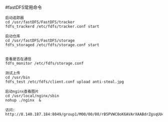 #fastDFS常用命令

    
    启动追踪器
    cd /usr/fastDFS/FastDFS/tracker
    fdfs_trackerd /etc/fdfs/tracker.conf start
    
    启动仓库
    cd /usr/fastDFS/FastDFS/storage
    fdfs_storaged /etc/fdfs/storage.conf start
    
    
    查看是否在通信
    fdfs_monitor /etc/fdfs/storage.conf
    
    测试上传
    cd /usr/bin
    fdfs_test /etc/fdfs/client.conf upload anti-steal.jpg

    启动nginx查看图片
    cd /usr/local/nginx/sbin
    nohup ./nginx  &
    
    访问:
    http://8.140.187.184:8049/group1/M00/00/00/rB5PVWC0oK6AVArXAABdrZgsqUU458_big.jpg